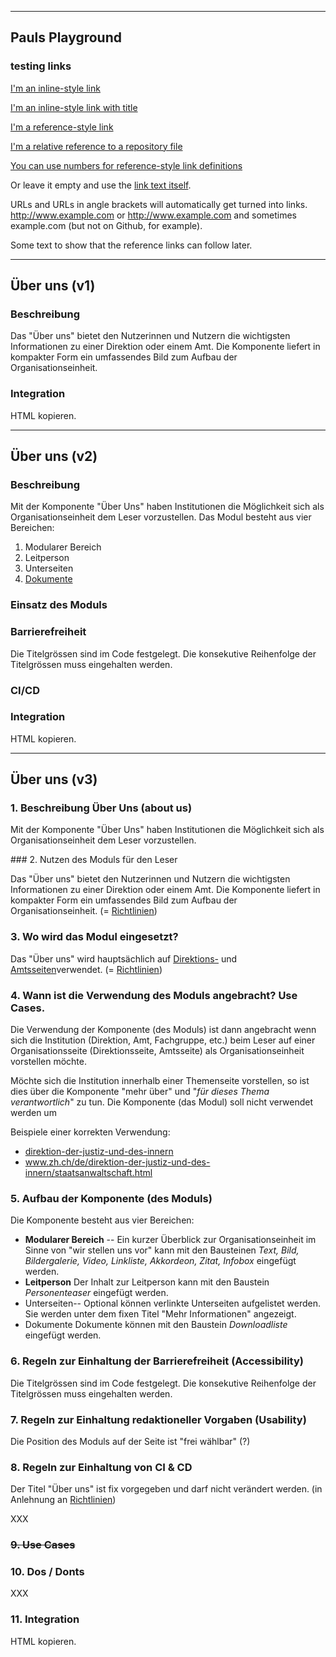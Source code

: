 
---

## Pauls Playground

### testing links
[I'm an inline-style link](https://www.google.com)

[I'm an inline-style link with title](https://www.google.com "Google's Homepage")

[I'm a reference-style link][Arbitrary case-insensitive reference text]

[I'm a relative reference to a repository file](../blob/master/LICENSE)

[You can use numbers for reference-style link definitions][1]

Or leave it empty and use the [link text itself].

URLs and URLs in angle brackets will automatically get turned into links. 
http://www.example.com or <http://www.example.com> and sometimes 
example.com (but not on Github, for example).

Some text to show that the reference links can follow later.

[arbitrary case-insensitive reference text]: https://www.mozilla.org
[1]: http://slashdot.org
[link text itself]: http://www.reddit.com

---


## Über uns (v1)
### Beschreibung
Das "Über uns" bietet den Nutzerinnen und Nutzern die wichtigsten Informationen zu einer Direktion oder einem Amt. Die Komponente liefert in kompakter Form ein umfassendes Bild zum Aufbau der Organisationseinheit.
### Integration
HTML kopieren.

---

## Über uns (v2)
### Beschreibung
Mit der Komponente &quot;Über Uns&quot; haben Institutionen die Möglichkeit sich als Organisationseinheit dem Leser vorzustellen.
Das Modul besteht aus vier Bereichen:

1. Modularer Bereich
2. Leitperson
3. Unterseiten
4. [Dokumente](https://styleguide.zh.ch/modules/download_list/download_list.html)



### Einsatz des Moduls

### Barrierefreiheit
Die Titelgrössen sind im Code festgelegt. Die konsekutive Reihenfolge der Titelgrössen muss eingehalten werden.

### CI/CD


### Integration
HTML kopieren.

---

## Über uns (v3)

### 1. Beschreibung Über Uns (about us)

Mit der Komponente &quot;Über Uns&quot; haben Institutionen die Möglichkeit sich als Organisationseinheit dem Leser vorzustellen.

### 2. Nutzen des Moduls für den Leser

Das &quot;Über uns&quot; bietet den Nutzerinnen und Nutzern die wichtigsten Informationen zu einer Direktion oder einem Amt. Die Komponente liefert in kompakter Form ein umfassendes Bild zum Aufbau der Organisationseinheit. (= [Richtlinien](https://we.one-inside.com/confluence/pages/viewpage.action?pageId=185387326#id-%C3%9Cberuns-Vorgaben)) 

### 3. Wo wird das Modul eingesetzt?

Das &quot;Über uns&quot; wird hauptsächlich auf [Direktions-](https://styleguide.zh.ch/pages/administration/administration.html) und [Amtsseiten](https://styleguide.zh.ch/pages/department/department.html)verwendet. (= [Richtlinien](https://we.one-inside.com/confluence/pages/viewpage.action?pageId=185387326#id-%C3%9Cberuns-Vorgaben))

### 4. Wann ist die Verwendung des Moduls angebracht? Use Cases.

Die Verwendung der Komponente (des Moduls) ist dann angebracht wenn sich die Institution (Direktion, Amt, Fachgruppe, etc.) beim Leser auf einer Organisationsseite (Direktionsseite, Amtsseite) als Organisationseinheit vorstellen möchte.

Möchte sich die Institution innerhalb einer Themenseite vorstellen, so ist dies über die Komponente &quot;mehr über&quot; und &quot;_für dieses Thema verantwortlich_&quot; zu tun. Die Komponente (das Modul) soll nicht verwendet werden um

Beispiele einer korrekten Verwendung:

- [direktion-der-justiz-und-des-innern](https://zh.ch/de/direktion-der-justiz-und-des-innern.html)
- www.zh.ch/de/direktion-der-justiz-und-des-innern/staatsanwaltschaft.html

### 5. Aufbau der Komponente (des Moduls)

Die Komponente besteht aus vier Bereichen:

- **Modularer Bereich** --
 Ein kurzer Überblick zur Organisationseinheit im Sinne von &quot;wir stellen uns vor&quot; kann mit den Bausteinen _Text, Bild, Bildergalerie, Video, Linkliste, Akkordeon, Zitat, Infobox_ eingefügt werden.
- <b>Leitperson</b>
 Der Inhalt zur Leitperson kann mit den Baustein _Personenteaser_ eingefügt werden.
- Unterseiten--
 Optional können verlinkte Unterseiten aufgelistet werden. Sie werden unter dem fixen Titel &quot;Mehr Informationen&quot; angezeigt.
- Dokumente
 Dokumente können mit den Baustein _Downloadliste_ eingefügt werden.

### 6. Regeln zur Einhaltung der Barrierefreiheit (Accessibility)

Die Titelgrössen sind im Code festgelegt. Die konsekutive Reihenfolge der Titelgrössen muss eingehalten werden.

### 7. Regeln zur Einhaltung redaktioneller Vorgaben (Usability)

Die Position des Moduls auf der Seite ist &quot;frei wählbar&quot; (?)

### 8. Regeln zur Einhaltung von CI &amp; CD

Der Titel &quot;Über uns&quot; ist fix vorgegeben und darf nicht verändert werden. (in Anlehnung an [Richtlinien](https://we.one-inside.com/confluence/pages/viewpage.action?pageId=185387326#id-%C3%9Cberuns-Vorgaben))

XXX

### ~~9. Use Cases~~

### 10. Dos / Donts

XXX



### 11. Integration

HTML kopieren.
